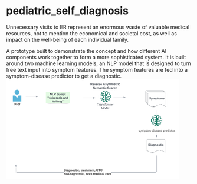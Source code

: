 # pediatric_self_diagnosis

Unnecessary visits to ER represent an enormous waste of valuable medical resources, not to mention the economical and societal cost, as well as impact on the well-being of each individual family.

A prototype built to demonstrate the concept and how different AI components work together to form a more sophisticated system. It is built around two machine learning models, an NLP model that is designed to turn free text input into symptom features. The symptom features are fed into a symptom-disease predictor to get a diagnostic.
![prototype](prototype.png)
